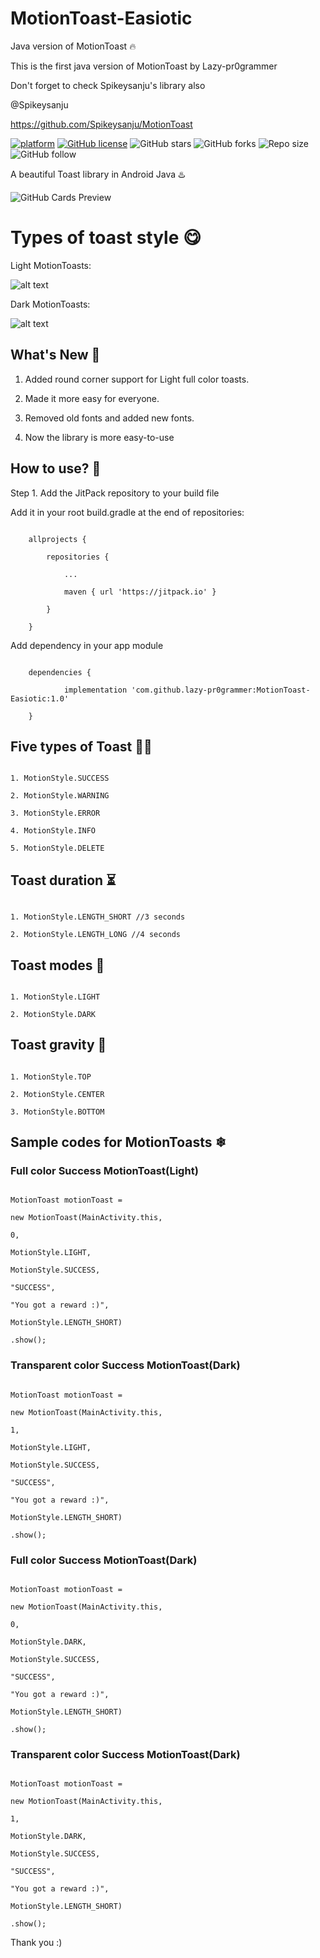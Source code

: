 # MotionToast-Easiotic

Java version of MotionToast 🔥

This is the first java version of MotionToast by Lazy-pr0grammer 

Don't forget to check Spikeysanju's library also 

@Spikeysanju

https://github.com/Spikeysanju/MotionToast

[![platform](https://img.shields.io/badge/platform-Android-yellow.svg)](https://www.android.com) [![GitHub license](https://img.shields.io/badge/License-Apache2.0-blue.svg)](LICENSE) ![GitHub stars](https://img.shields.io/github/stars/lazy-pr0grammer/MotionToast?style=social) ![GitHub forks](https://img.shields.io/github/forks/lazy-pr0grammer/MotionToast?label=Fork&style=social) ![Repo size](https://img.shields.io/github/repo-size/lazy-pr0grammer/MotionToast?style=social) ![GitHub follow](https://img.shields.io/github/followers/lazy-pr0grammer?label=Follow&style=social)

A beautiful Toast library in Android Java ♨️

![GitHub Cards Preview](https://github.com/lazy-pr0grammer/MotionToast-Easiotic/blob/master/screenshots/banner.png)

# Types of toast style 😋

  Light MotionToasts: 
  
  ![alt text](https://github.com/lazy-pr0grammer/MotionToast-Easiotic/blob/master/screenshots/Light.png)

  

  Dark MotionToasts: 
  
  ![alt text](https://github.com/lazy-pr0grammer/MotionToast-Easiotic/blob/master/screenshots/Dark.png)


## What's New 👻

1. Added round corner support for Light full color toasts.

2. Made it more easy for everyone. 

3. Removed old fonts and added new fonts.

4. Now the library is more easy-to-use

## How to use? 🤔

Step 1. Add the JitPack repository to your build file

Add it in your root build.gradle at the end of repositories:

```

	allprojects {

		repositories {

			...

			maven { url 'https://jitpack.io' }

		}

	}

```

Add dependency in your app module

```

	dependencies {

	        implementation 'com.github.lazy-pr0grammer:MotionToast-Easiotic:1.0' 

	}

```

## Five types of Toast 🖐🏻

```

1. MotionStyle.SUCCESS

2. MotionStyle.WARNING

3. MotionStyle.ERROR

4. MotionStyle.INFO

5. MotionStyle.DELETE

```

## Toast duration ⏳

```

1. MotionStyle.LENGTH_SHORT //3 seconds

2. MotionStyle.LENGTH_LONG //4 seconds

```

## Toast modes 🐸

```

1. MotionStyle.LIGHT

2. MotionStyle.DARK

```

## Toast gravity 🚀

```

1. MotionStyle.TOP

2. MotionStyle.CENTER

3. MotionStyle.BOTTOM

```

## Sample codes for MotionToasts ❄

### Full color Success MotionToast(Light)

```

MotionToast motionToast = 

new MotionToast(MainActivity.this,

0,

MotionStyle.LIGHT,

MotionStyle.SUCCESS,

"SUCCESS",

"You got a reward :)",

MotionStyle.LENGTH_SHORT)

.show();

```

### Transparent color Success MotionToast(Dark)

```

MotionToast motionToast = 

new MotionToast(MainActivity.this,

1,

MotionStyle.LIGHT,

MotionStyle.SUCCESS,

"SUCCESS",

"You got a reward :)",

MotionStyle.LENGTH_SHORT)

.show();

```

### Full color Success MotionToast(Dark)

```

MotionToast motionToast = 

new MotionToast(MainActivity.this,

0,

MotionStyle.DARK,

MotionStyle.SUCCESS,

"SUCCESS",

"You got a reward :)",

MotionStyle.LENGTH_SHORT)

.show();

```

### Transparent color Success MotionToast(Dark)

```

MotionToast motionToast = 

new MotionToast(MainActivity.this,

1,

MotionStyle.DARK,

MotionStyle.SUCCESS,

"SUCCESS",

"You got a reward :)",

MotionStyle.LENGTH_SHORT)

.show();

```

Thank you :)
